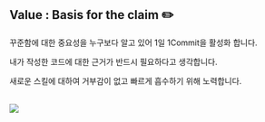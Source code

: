 ## Value : Basis for the claim ✏️
꾸준함에 대한 중요성을 누구보다 알고 있어 1일 1Commit을 활성화 합니다.

내가 작성한 코드에 대한 근거가 반드시 필요하다고 생각합니다.

새로운 스킬에 대하여 거부감이 없고 빠르게 흡수하기 위해 노력합니다.

<br>
<div>
 <a href="https://github.com/anuraghazra/github-readme-stats">
   <img align="center" src="https://github-readme-stats.vercel.app/api/top-langs/?username=pongchul&layout=compact&theme=merko&exclude_repo=R_programming,galaxy-ai-contest,beaniejoy.github.io" />
 </a>
</div>

